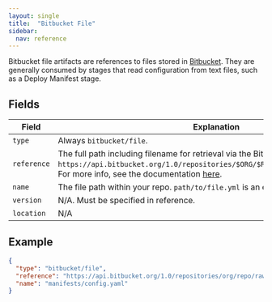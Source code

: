 ```yaml
---
layout: single
title:  "Bitbucket File"
sidebar:
  nav: reference
---
```




Bitbucket file artifacts are references to files stored in
[Bitbucket](https://bitbucket.org). They are generally consumed
by stages that read configuration from text files, such as a Deploy Manifest
stage.

## Fields

| Field | Explanation |
|-|-----------|
| `type` | Always `bitbucket/file`. |
| `reference` |  The full path including filename for retrieval via the Bitbucket API. `https://api.bitbucket.org/1.0/repositories/$ORG/$REPO/raw/$VERSION/$FILEPATH`. For more info, see the documentation [here](https://confluence.atlassian.com/bitbucket/src-resources-296095214.html).
| `name` | The file path within your repo. `path/to/file.yml` is an example. |
| `version` | N/A. Must be specified in reference.|
| `location` | N/A |

## Example

```json
{
  "type": "bitbucket/file",
  "reference": "https://api.bitbucket.org/1.0/repositories/org/repo/raw/master/manifests/config.yaml",
  "name": "manifests/config.yaml"
}
```
